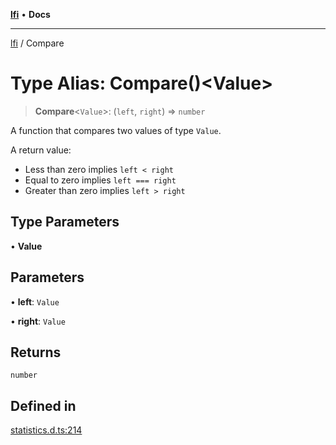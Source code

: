 [**lfi**](../readme.md) • **Docs**

***

[lfi](../globals.md) / Compare

# Type Alias: Compare()\<Value\>

> **Compare**\<`Value`\>: (`left`, `right`) => `number`

A function that compares two values of type `Value`.

A return value:
- Less than zero implies `left < right`
- Equal to zero implies `left === right`
- Greater than zero implies `left > right`

## Type Parameters

• **Value**

## Parameters

• **left**: `Value`

• **right**: `Value`

## Returns

`number`

## Defined in

[statistics.d.ts:214](https://github.com/TomerAberbach/lfi/blob/a3eb3a94b2928b5200a7bcd0a14fdc70f0cb5947/src/operations/statistics.d.ts#L214)

